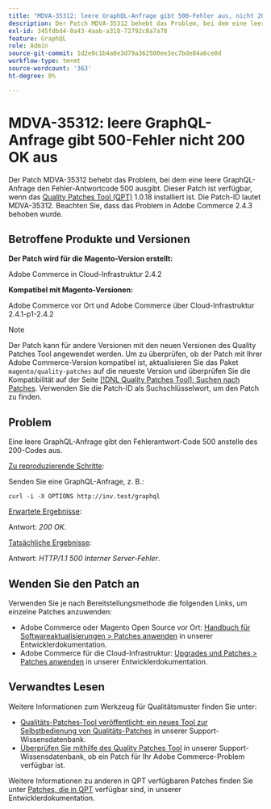 ```yaml
---
title: "MDVA-35312: leere GraphQL-Anfrage gibt 500-Fehler aus, nicht 200 OK"
description: Der Patch MDVA-35312 behebt das Problem, bei dem eine leere GraphQL-Anfrage den Fehler-Antwortcode 500 ausgibt. Dieser Patch ist verfügbar, wenn das [Quality Patches Tool (QPT)](/help/announcements/adobe-commerce-announcements/magento-quality-patches-released-new-tool-to-self-serve-quality-patches.md) 1.0.18 installiert ist. Die Patch-ID lautet MDVA-35312. Beachten Sie, dass das Problem in Adobe Commerce 2.4.3 behoben wurde.
exl-id: 345fdbd4-8a43-4aab-a318-72792c8a7a78
feature: GraphQL
role: Admin
source-git-commit: 1d2e0c1b4a8e3d79a362500ee3ec7bde84a6ce0d
workflow-type: tm+mt
source-wordcount: '363'
ht-degree: 0%

---
```


# MDVA-35312: leere GraphQL-Anfrage gibt 500-Fehler nicht 200 OK aus

Der Patch MDVA-35312 behebt das Problem, bei dem eine leere GraphQL-Anfrage den Fehler-Antwortcode 500 ausgibt. Dieser Patch ist verfügbar, wenn das [Quality Patches Tool (QPT)](/help/announcements/adobe-commerce-announcements/magento-quality-patches-released-new-tool-to-self-serve-quality-patches.md) 1.0.18 installiert ist. Die Patch-ID lautet MDVA-35312. Beachten Sie, dass das Problem in Adobe Commerce 2.4.3 behoben wurde.

## Betroffene Produkte und Versionen

**Der Patch wird für die Magento-Version erstellt:**

Adobe Commerce in Cloud-Infrastruktur 2.4.2

**Kompatibel mit Magento-Versionen:**

Adobe Commerce vor Ort und Adobe Commerce über Cloud-Infrastruktur 2.4.1-p1-2.4.2

>[!NOTE]
>
>Der Patch kann für andere Versionen mit den neuen Versionen des Quality Patches Tool angewendet werden. Um zu überprüfen, ob der Patch mit Ihrer Adobe Commerce-Version kompatibel ist, aktualisieren Sie das Paket `magento/quality-patches` auf die neueste Version und überprüfen Sie die Kompatibilität auf der Seite [[!DNL Quality Patches Tool]: Suchen nach Patches](https://devdocs.magento.com/quality-patches/tool.html#patch-grid). Verwenden Sie die Patch-ID als Suchschlüsselwort, um den Patch zu finden.

## Problem

Eine leere GraphQL-Anfrage gibt den Fehlerantwort-Code 500 anstelle des 200-Codes aus.

<u>Zu reproduzierende Schritte</u>:

Senden Sie eine GraphQL-Anfrage, z. B.:

```curl
curl -i -X OPTIONS http://inv.test/graphql
```

<u>Erwartete Ergebnisse</u>:

Antwort: *200 OK*.

<u>Tatsächliche Ergebnisse</u>:

Antwort: *HTTP/1.1 500 Interner Server-Fehler*.

## Wenden Sie den Patch an

Verwenden Sie je nach Bereitstellungsmethode die folgenden Links, um einzelne Patches anzuwenden:

* Adobe Commerce oder Magento Open Source vor Ort: [Handbuch für Softwareaktualisierungen > Patches anwenden](https://devdocs.magento.com/guides/v2.4/comp-mgr/patching/mqp.html) in unserer Entwicklerdokumentation.
* Adobe Commerce für die Cloud-Infrastruktur: [Upgrades und Patches > Patches anwenden](https://devdocs.magento.com/cloud/project/project-patch.html) in unserer Entwicklerdokumentation.

## Verwandtes Lesen

Weitere Informationen zum Werkzeug für Qualitätsmuster finden Sie unter:

* [Qualitäts-Patches-Tool veröffentlicht: ein neues Tool zur Selbstbedienung von Qualitäts-Patches](/help/announcements/adobe-commerce-announcements/magento-quality-patches-released-new-tool-to-self-serve-quality-patches.md) in unserer Support-Wissensdatenbank.
* [Überprüfen Sie mithilfe des Quality Patches Tool](/help/support-tools/patches-available-in-qpt-tool/check-patch-for-magento-issue-with-magento-quality-patches.md) in unserer Support-Wissensdatenbank, ob ein Patch für Ihr Adobe Commerce-Problem verfügbar ist.

Weitere Informationen zu anderen in QPT verfügbaren Patches finden Sie unter [Patches, die in QPT](https://devdocs.magento.com/quality-patches/tool.html#patch-grid) verfügbar sind, in unserer Entwicklerdokumentation.
